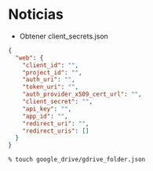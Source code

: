 # Noticias

* Obtener client_secrets.json

~~~json
{
  "web": {
    "client_id": "",
    "project_id": "",
    "auth_uri": "",
    "token_uri": "",
    "auth_provider_x509_cert_url": "",
    "client_secret": "",
    "api_key": "",
    "app_id": "",
    "redirect_uri": "",
    "redirect_uris": []
  }
}
~~~

~~~bash
% touch google_drive/gdrive_folder.json
~~~